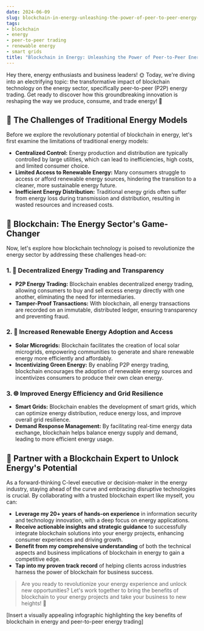 ```yaml
---
date: 2024-06-09
slug: blockchain-in-energy-unleashing-the-power-of-peer-to-peer-energy-trading
tags:
- blockchain
- energy
- peer-to-peer trading
- renewable energy
- smart grids
title: "Blockchain in Energy: Unleashing the Power of Peer-to-Peer Energy Trading"
---
```


Hey there, energy enthusiasts and business leaders! 🌞 Today, we're diving into an electrifying topic: the transformative impact of blockchain technology on the energy sector, specifically peer-to-peer (P2P) energy trading. Get ready to discover how this groundbreaking innovation is reshaping the way we produce, consume, and trade energy! 🚀

## 🤔 The Challenges of Traditional Energy Models

Before we explore the revolutionary potential of blockchain in energy, let's first examine the limitations of traditional energy models:

- **Centralized Control:** Energy production and distribution are typically controlled by large utilities, which can lead to inefficiencies, high costs, and limited consumer choice.
- **Limited Access to Renewable Energy:** Many consumers struggle to access or afford renewable energy sources, hindering the transition to a cleaner, more sustainable energy future.
- **Inefficient Energy Distribution:** Traditional energy grids often suffer from energy loss during transmission and distribution, resulting in wasted resources and increased costs.

## 🌟 Blockchain: The Energy Sector's Game-Changer

Now, let's explore how blockchain technology is poised to revolutionize the energy sector by addressing these challenges head-on:

### 1. 🔐 Decentralized Energy Trading and Transparency

- **P2P Energy Trading:** Blockchain enables decentralized energy trading, allowing consumers to buy and sell excess energy directly with one another, eliminating the need for intermediaries.
- **Tamper-Proof Transactions:** With blockchain, all energy transactions are recorded on an immutable, distributed ledger, ensuring transparency and preventing fraud.

### 2. 🌿 Increased Renewable Energy Adoption and Access

- **Solar Microgrids:** Blockchain facilitates the creation of local solar microgrids, empowering communities to generate and share renewable energy more efficiently and affordably.
- **Incentivizing Green Energy:** By enabling P2P energy trading, blockchain encourages the adoption of renewable energy sources and incentivizes consumers to produce their own clean energy.

### 3. 🌐 Improved Energy Efficiency and Grid Resilience

- **Smart Grids:** Blockchain enables the development of smart grids, which can optimize energy distribution, reduce energy loss, and improve overall grid resilience.
- **Demand Response Management:** By facilitating real-time energy data exchange, blockchain helps balance energy supply and demand, leading to more efficient energy usage.

## 🤝 Partner with a Blockchain Expert to Unlock Energy's Potential

As a forward-thinking C-level executive or decision-maker in the energy industry, staying ahead of the curve and embracing disruptive technologies is crucial. By collaborating with a trusted blockchain expert like myself, you can:

- **Leverage my 20+ years of hands-on experience** in information security and technology innovation, with a deep focus on energy applications.
- **Receive actionable insights and strategic guidance** to successfully integrate blockchain solutions into your energy projects, enhancing consumer experiences and driving growth.
- **Benefit from my comprehensive understanding** of both the technical aspects and business implications of blockchain in energy to gain a competitive edge.
- **Tap into my proven track record** of helping clients across industries harness the power of blockchain for business success.

> Are you ready to revolutionize your energy experience and unlock new opportunities? Let's work together to bring the benefits of blockchain to your energy projects and take your business to new heights! 🌟

[Insert a visually appealing infographic highlighting the key benefits of blockchain in energy and peer-to-peer energy trading]
